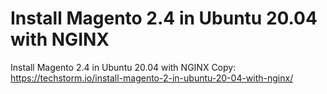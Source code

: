 # Install Magento 2.4 in Ubuntu 20.04 with NGINX

Install Magento 2.4 in Ubuntu 20.04 with NGINX
Copy: https://techstorm.io/install-magento-2-in-ubuntu-20-04-with-nginx/

